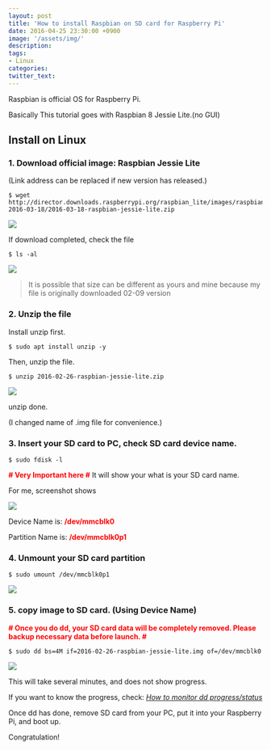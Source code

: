 ```yaml
---
layout: post
title: 'How to install Raspbian on SD card for Raspberry Pi'
date: 2016-04-25 23:30:00 +0900
image: '/assets/img/'
description:
tags:
- Linux
categories:
twitter_text:
---
```


Raspbian is official OS for Raspberry Pi.

Basically This tutorial goes with Raspbian 8 Jessie Lite.(no GUI)

## Install on Linux

### 1. Download official image: Raspbian Jessie Lite

(Link address can be replaced if new version has released.)

```
$ wget http://director.downloads.raspberrypi.org/raspbian_lite/images/raspbian_lite-2016-03-18/2016-03-18-raspbian-jessie-lite.zip
```

<a href="https://minibrary.com/blogimg/img20160306-002.png" data-lightbox="35"><img src="https://minibrary.com/blogimg/img20160306-002.png"></a>

If download completed, check the file

```
$ ls -al
```

<a href="https://minibrary.com/blogimg/img20160306-003.png" data-lightbox="35"><img src="https://minibrary.com/blogimg/img20160306-003.png"></a>

> It is possible that size can be different as yours and mine because my file is originally downloaded 02-09 version

### 2. Unzip the file

Install unzip first.

```
$ sudo apt install unzip -y
```

Then, unzip the file.

```
$ unzip 2016-02-26-raspbian-jessie-lite.zip
```

<a href="https://minibrary.com/blogimg/img20160306-005.png" data-lightbox="35"><img src="https://minibrary.com/blogimg/img20160306-005.png"></a>

unzip done.

(I changed name of .img file for convenience.)

### 3. Insert your SD card to PC, check SD card device name.

```
$ sudo fdisk -l
```

<strong><span style="color: red;"># Very Important here #</span></strong> It will show your what is your SD card name.

For me, screenshot shows

<a href="https://minibrary.com/blogimg/img20160306-006.png" data-lightbox="35"><img src="https://minibrary.com/blogimg/img20160306-006.png"></a>

Device Name is: <strong><span style="color: red;">/dev/mmcblk0</span></strong>

Partition Name is: <strong><span style="color: red;">/dev/mmcblk0p1</span></strong>

### 4. Unmount your SD card partition

```
$ sudo umount /dev/mmcblk0p1
```

<a href="https://minibrary.com/blogimg/img20160306-007.png" data-lightbox="35"><img src="https://minibrary.com/blogimg/img20160306-007.png"></a>

### 5. copy image to SD card. (Using Device Name)

<strong><span style="color: red;"># Once you do dd, your SD card data will be completely removed. Please backup necessary data before launch. #</span></strong>

```
$ sudo dd bs=4M if=2016-02-26-raspbian-jessie-lite.img of=/dev/mmcblk0
```

<a href="https://minibrary.com/blogimg/img20160306-008.png" data-lightbox="35"><img src="https://minibrary.com/blogimg/img20160306-008.png"></a>

This will take several minutes, and does not show progress.

If you want to know the progress, check: [_How to monitor dd progress/status_](/13)

Once dd has done, remove SD card from your PC, put it into your Raspberry Pi, and boot up.

Congratulation!
